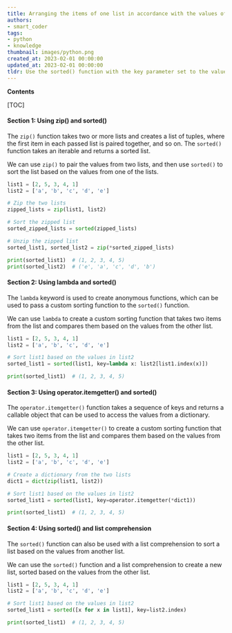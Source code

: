 ```yaml
---
title: Arranging the items of one list in accordance with the values of another list
authors:
- smart_coder
tags:
- python
- knowledge
thumbnail: images/python.png
created_at: 2023-02-01 00:00:00
updated_at: 2023-02-01 00:00:00
tldr: Use the sorted() function with the key parameter set to the values from the other list.
---
```


**Contents**

[TOC]

#### Section 1: Using zip() and sorted()

The `zip()` function takes two or more lists and creates a list of tuples, where the first item in each passed list is paired together, and so on. The `sorted()` function takes an iterable and returns a sorted list.

We can use `zip()` to pair the values from two lists, and then use `sorted()` to sort the list based on the values from one of the lists.

```python
list1 = [2, 5, 3, 4, 1]
list2 = ['a', 'b', 'c', 'd', 'e']

# Zip the two lists
zipped_lists = zip(list1, list2)

# Sort the zipped list
sorted_zipped_lists = sorted(zipped_lists)

# Unzip the zipped list
sorted_list1, sorted_list2 = zip(*sorted_zipped_lists)

print(sorted_list1)  # (1, 2, 3, 4, 5)
print(sorted_list2)  # ('e', 'a', 'c', 'd', 'b')
```

#### Section 2: Using lambda and sorted()

The `lambda` keyword is used to create anonymous functions, which can be used to pass a custom sorting function to the `sorted()` function.

We can use `lambda` to create a custom sorting function that takes two items from the list and compares them based on the values from the other list.

```python
list1 = [2, 5, 3, 4, 1]
list2 = ['a', 'b', 'c', 'd', 'e']

# Sort list1 based on the values in list2
sorted_list1 = sorted(list1, key=lambda x: list2[list1.index(x)])

print(sorted_list1)  # (1, 2, 3, 4, 5)
```

#### Section 3: Using operator.itemgetter() and sorted()

The `operator.itemgetter()` function takes a sequence of keys and returns a callable object that can be used to access the values from a dictionary.

We can use `operator.itemgetter()` to create a custom sorting function that takes two items from the list and compares them based on the values from the other list.

```python
list1 = [2, 5, 3, 4, 1]
list2 = ['a', 'b', 'c', 'd', 'e']

# Create a dictionary from the two lists
dict1 = dict(zip(list1, list2))

# Sort list1 based on the values in list2
sorted_list1 = sorted(list1, key=operator.itemgetter(*dict1))

print(sorted_list1)  # (1, 2, 3, 4, 5)
```

#### Section 4: Using sorted() and list comprehension

The `sorted()` function can also be used with a list comprehension to sort a list based on the values from another list.

We can use the `sorted()` function and a list comprehension to create a new list, sorted based on the values from the other list.

```python
list1 = [2, 5, 3, 4, 1]
list2 = ['a', 'b', 'c', 'd', 'e']

# Sort list1 based on the values in list2
sorted_list1 = sorted([x for x in list1], key=list2.index)

print(sorted_list1)  # (1, 2, 3, 4, 5)
```
